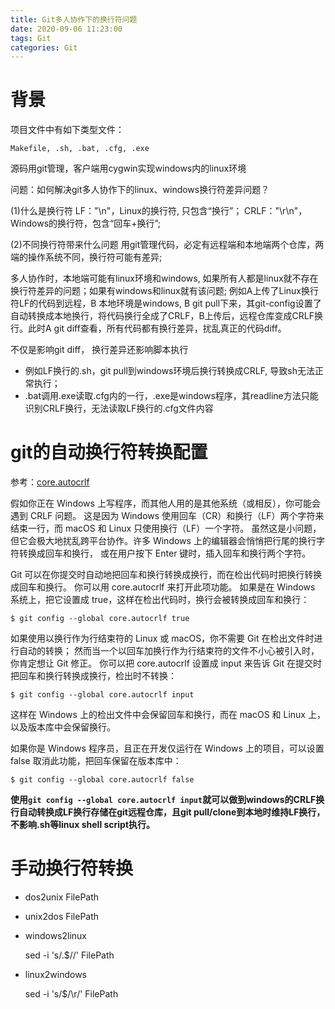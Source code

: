 ```yaml
---
title: Git多人协作下的换行符问题
date: 2020-09-06 11:23:00
tags: Git
categories: Git
---
```


# 背景
项目文件中有如下类型文件：

    Makefile, .sh, .bat, .cfg, .exe

源码用git管理，客户端用cygwin实现windows内的linux环境

问题：如何解决git多人协作下的linux、windows换行符差异问题？

(1)什么是换行符
LF："\n"，Linux的换行符, 只包含“换行”；
CRLF："\r\n"，Windows的换行符，包含“回车+换行”;

(2)不同换行符带来什么问题
用git管理代码，必定有远程端和本地端两个仓库，两端的操作系统不同，换行符可能有差异;

多人协作时，本地端可能有linux环境和windows, 如果所有人都是linux就不存在换行符差异的问题；如果有windows和linux就有该问题;
例如A上传了Linux换行符LF的代码到远程，B 本地环境是windows, B git pull下来，其git-config设置了自动转换成本地换行，将代码换行全成了CRLF，B上传后，远程仓库变成CRLF换行。此时A git diff查看，所有代码都有换行差异，扰乱真正的代码diff。

不仅是影响git diff， 换行差异还影响脚本执行
- 例如LF换行的.sh，git pull到windows环境后换行转换成CRLF, 导致sh无法正常执行；
- .bat调用.exe读取.cfg内的一行，.exe是windows程序，其readline方法只能识别CRLF换行，无法读取LF换行的.cfg文件内容

# git的自动换行符转换配置
参考：[core.autocrlf](https://git-scm.com/book/zh/v2/%E8%87%AA%E5%AE%9A%E4%B9%89-Git-%E9%85%8D%E7%BD%AE-Git)

假如你正在 Windows 上写程序，而其他人用的是其他系统（或相反），你可能会遇到 CRLF 问题。 这是因为 Windows 使用回车（CR）和换行（LF）两个字符来结束一行，而 macOS 和 Linux 只使用换行（LF）一个字符。 虽然这是小问题，但它会极大地扰乱跨平台协作。许多 Windows 上的编辑器会悄悄把行尾的换行字符转换成回车和换行， 或在用户按下 Enter 键时，插入回车和换行两个字符。

Git 可以在你提交时自动地把回车和换行转换成换行，而在检出代码时把换行转换成回车和换行。 你可以用 core.autocrlf 来打开此项功能。 如果是在 Windows 系统上，把它设置成 true，这样在检出代码时，换行会被转换成回车和换行：

    $ git config --global core.autocrlf true

如果使用以换行作为行结束符的 Linux 或 macOS，你不需要 Git 在检出文件时进行自动的转换； 然而当一个以回车加换行作为行结束符的文件不小心被引入时，你肯定想让 Git 修正。 你可以把 core.autocrlf 设置成 input 来告诉 Git 在提交时把回车和换行转换成换行，检出时不转换：

    $ git config --global core.autocrlf input

这样在 Windows 上的检出文件中会保留回车和换行，而在 macOS 和 Linux 上，以及版本库中会保留换行。

如果你是 Windows 程序员，且正在开发仅运行在 Windows 上的项目，可以设置 false 取消此功能，把回车保留在版本库中：

    $ git config --global core.autocrlf false

**使用`git config --global core.autocrlf input`就可以做到windows的CRLF换行自动转换成LF换行存储在git远程仓库，且git pull/clone到本地时维持LF换行，不影响.sh等linux shell script执行。**

# 手动换行符转换

 - dos2unix FilePath
 - unix2dos FilePath
 - windows2linux

    sed -i 's/.$//' FilePath

 - linux2windows

    sed -i 's/$/\r/' FilePath